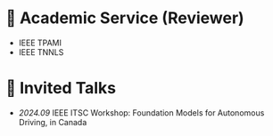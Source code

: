 
# 📝 Academic Service (Reviewer)
- IEEE TPAMI
- IEEE TNNLS

# 💬 Invited Talks
- *2024.09* IEEE ITSC Workshop: Foundation Models for Autonomous Driving, in Canada
